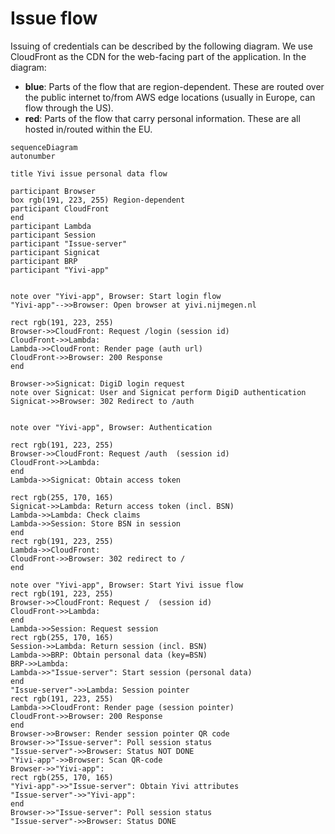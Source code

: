 # Issue flow

Issuing of credentials can be described by the following diagram. We use CloudFront as the CDN for the web-facing part of the application. In the diagram:
- **blue**: Parts of the flow that are region-dependent. These are routed over the public internet to/from AWS edge locations (usually in Europe, can flow through the US).
- **red**: Parts of the flow that carry personal information. These are all hosted in/routed within the EU.

```mermaid
sequenceDiagram
autonumber

title Yivi issue personal data flow

participant Browser
box rgb(191, 223, 255) Region-dependent
participant CloudFront
end
participant Lambda
participant Session
participant "Issue-server"
participant Signicat
participant BRP
participant "Yivi-app"


note over "Yivi-app", Browser: Start login flow
"Yivi-app"-->>Browser: Open browser at yivi.nijmegen.nl

rect rgb(191, 223, 255)
Browser->>CloudFront: Request /login (session id)
CloudFront->>Lambda: 
Lambda->>CloudFront: Render page (auth url)
CloudFront->>Browser: 200 Response
end

Browser->>Signicat: DigiD login request
note over Signicat: User and Signicat perform DigiD authentication
Signicat->>Browser: 302 Redirect to /auth


note over "Yivi-app", Browser: Authentication

rect rgb(191, 223, 255)
Browser->>CloudFront: Request /auth  (session id)
CloudFront->>Lambda: 
end
Lambda->>Signicat: Obtain access token

rect rgb(255, 170, 165)
Signicat->>Lambda: Return access token (incl. BSN)
Lambda->>Lambda: Check claims
Lambda->>Session: Store BSN in session
end
rect rgb(191, 223, 255)
Lambda->>CloudFront: 
CloudFront->>Browser: 302 redirect to /
end

note over "Yivi-app", Browser: Start Yivi issue flow
rect rgb(191, 223, 255)
Browser->>CloudFront: Request /  (session id)
CloudFront->>Lambda: 
end
Lambda->>Session: Request session
rect rgb(255, 170, 165)
Session->>Lambda: Return session (incl. BSN)
Lambda->>BRP: Obtain personal data (key=BSN)
BRP->>Lambda: 
Lambda->>"Issue-server": Start session (personal data)
end
"Issue-server"->>Lambda: Session pointer
rect rgb(191, 223, 255)
Lambda->>CloudFront: Render page (session pointer)
CloudFront->>Browser: 200 Response
end
Browser->>Browser: Render session pointer QR code
Browser->>"Issue-server": Poll session status
"Issue-server"->>Browser: Status NOT DONE
"Yivi-app"->>Browser: Scan QR-code
Browser->>"Yivi-app": 
rect rgb(255, 170, 165)
"Yivi-app"->>"Issue-server": Obtain Yivi attributes
"Issue-server"->>"Yivi-app": 
end
Browser->>"Issue-server": Poll session status
"Issue-server"->>Browser: Status DONE
```